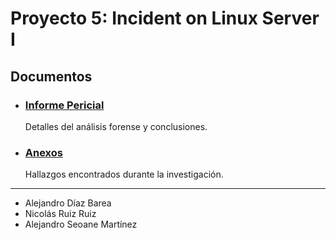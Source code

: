 # Proyecto 5: Incident on Linux Server I

## Documentos

- ### [Informe Pericial](./Informe.md)

  Detalles del análisis forense y conclusiones.

- ### [Anexos](./Anexos.md)

  Hallazgos encontrados durante la investigación.

---

- Alejandro Díaz Barea
- Nicolás Ruiz Ruiz
- Alejandro Seoane Martínez
